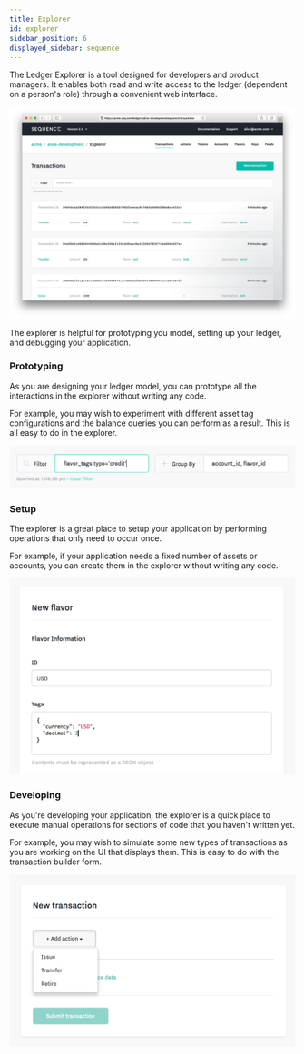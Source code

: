 ```yaml
---
title: Explorer
id: explorer
sidebar_position: 6
displayed_sidebar: sequence
---
```

The Ledger Explorer is a tool designed for developers and product managers. It enables both read and write access to the ledger (dependent on a person's role) through a convenient web interface.

![](../../../static/img/docs/explorer.png)

The explorer is helpful for prototyping you model, setting up your ledger, and debugging your application.

### Prototyping
As you are designing your ledger model, you can prototype all the interactions in the explorer without writing any code.

For example, you may wish to experiment with different asset tag configurations and the balance queries you can perform as a result. This is all easy to do in the explorer.

![](../../../static/img/docs/explorer-query.png)

### Setup
The explorer is a great place to setup your application by performing operations that only need to occur once.

For example, if your application needs a fixed number of assets or accounts, you can create them in the explorer without writing any code.

![](../../../static/img/docs/explorer-create-flavor.png)

### Developing
As you're developing your application, the explorer is a quick place to execute manual operations for sections of code that you haven't written yet.

For example, you may wish to simulate some new types of transactions as you are working on the UI that displays them. This is easy to do with the transaction builder form.

![](../../../static/img/docs/explorer-create-transaction.png)